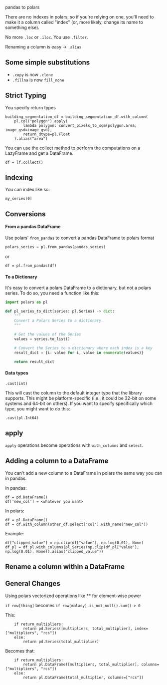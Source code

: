 pandas to polars


There are no indexes in polars, so if you're relying on one, you'll need to make it a column called "index" (or, more likely, change its name to something else).



No more `.loc` or `.iloc`. You use `.filter`.


Renaming a column is easy -> `.alias`

## Some simple substitutions 
* `.copy` is now `.clone`
* `.fillna` is now `fill_none`


## Strict Typing

You specify return types

    
    building_segmentation_df = building_segmentation_df.with_column(
        pl.col("polygon").apply(
            lambda polygon: convert_pixels_to_sqm(polygon.area, image_gsd=image_gsd),
            return_dtype=pl.Float
        ).alias("area")


You can use the collect method to perform the computations on a LazyFrame and get a DataFrame.
```
df = lf.collect()
```

## Indexing

You can index like so:

```
my_series[0]
```


## Conversions

#### From a pandas DataFrame

Use polars' `from_pandas` to convert a pandas DataFrame to polars format

```python
polars_series = pl.from_pandas(pandas_series)
```

or 

`df = pl.from_pandas(df)`


#### To a Dictionary

It's easy to convert a polars DataFrame to a dictionary, but not a polars series. To do so, you need a function like this:
```python
import polars as pl

def pl_series_to_dict(series: pl.Series) -> dict:
    """
    Convert a Polars Series to a dictionary.
    """
    
    # Get the values of the Series
    values = series.to_list()

    # Convert the Series to a dictionary where each index is a key
    result_dict = {i: value for i, value in enumerate(values)}

    return result_dict
```

#### Data types
```
.cast(int)
```
This will cast the column to the default integer type that the library supports. This might be platform-specific (i.e., it could be 32-bit on some systems and 64-bit on others). If you want to specify specifically which type, you might want to do this:

`.cast(pl.Int64)`

## apply

`apply` operations become operations with `with_columns` and `select`.


## Adding a column to a DataFrame

You can't add a new column to a DataFrame in polars the same way you can in pandas.

In pandas:
```
df = pd.DataFrame()
df['new_col'] = <whatever you want>
```

In polars:
```
df = pl.DataFrame()
df = df.with_column(other_df.select("col").with_name("new_col"))
```

Example:
```
df["clipped_value"] = np.clip(df["value"], np.log(0.01), None)
df_pl = df_pl.with_columns(pl.Series(np.clip(df_pl["value"], np.log(0.01), None)).alias("clipped_value"))
```

## Rename a column within a DataFrame




## General Changes





Using polars vectorized operations like ** for element-wise power


`if row[thing]` becomes `if row[malady].is_not_null().sum() > 0`


This:
```
    if return_multipliers:
        return pd.Series([multipliers, total_multiplier], index=["multipliers", "rcs"])
    else:
        return pd.Series(total_multiplier)
```

Becomes that:
```
    if return_multipliers:
        return pl.DataFrame([multipliers, total_multiplier], columns=["multipliers", "rcs"])
    else:
        return pl.DataFrame(total_multiplier, columns=["rcs"])
```





